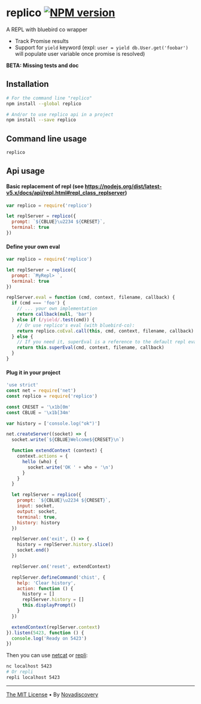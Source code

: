 # replico [![NPM version](https://badge-me.herokuapp.com/api/npm/replico.png)](http://badges.enytc.com/for/npm/replico)

A REPL with bluebird co wrapper

- Track Promise results
- Support for `yield` keyword (expl: `user = yield db.User.get('foobar')` will populate user variable once promise is resolved)

**BETA: Missing tests and doc**

## Installation

```sh
# For the command line "replico"
npm install --global replico

# And/or to use replico api in a project
npm install --save replico
```


## Command line usage

```sh
replico
```

## Api usage

#### Basic replacement of repl (see https://nodejs.org/dist/latest-v5.x/docs/api/repl.html#repl_class_replserver)
```javascript
var replico = require('replico')

let replServer = replico({
  prompt: `${CBLUE}\u2234 ${CRESET}`,
  terminal: true
})
```

#### Define your own eval

```javascript
var replico = require('replico')

let replServer = replico({
  prompt: `MyRepl> `,
  terminal: true
})

replServer.eval = function (cmd, context, filename, callback) {
  if (cmd === 'foo') {
    // ... your own implementation
    return callback(null, 'bar')
  } else if (/yield/.test(cmd)) {
    // Or use replico's eval (with bluebird-co):
    return replico.coEval.call(this, cmd, context, filename, callback)
  } else {
    // If you need it, superEval is a reference to the default repl eval
    return this.superEval(cmd, context, filename, callback)
  }
}
```


#### Plug it in your project

```javascript
'use strict'
const net = require('net')
const replico = require('replico')

const CRESET = '\x1b[0m'
const CBLUE = '\x1b[34m'

var history = ['console.log("ok")']

net.createServer((socket) => {
  socket.write(`${CBLUE}Welcome${CRESET}\n`)

  function extendContext (context) {
    context.actions = {
      hello (who) {
        socket.write('OK ' + who + '\n')
      }
    }
  }

  let replServer = replico({
    prompt: `${CBLUE}\u2234 ${CRESET}`,
    input: socket,
    output: socket,
    terminal: true,
    history: history
  })

  replServer.on('exit', () => {
    history = replServer.history.slice()
    socket.end()
  })

  replServer.on('reset', extendContext)

  replServer.defineCommand('chist', {
    help: 'Clear history',
    action: function () {
      history = []
      replServer.history = []
      this.displayPrompt()
    }
  })

  extendContext(replServer.context)
}).listen(5423, function () {
  console.log('Ready on 5423')
})

```

Then you can use [netcat](https://en.wikipedia.org/wiki/Netcat) or [repli](https://www.npmjs.com/package/repli):

```sh
nc localhost 5423
# Or repli
repli localhost 5423
```



---

[The MIT License](./LICENSE) • By [Novadiscovery](http://www.novadiscovery.com/)
